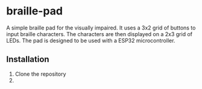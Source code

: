 # braille-pad
A simple braille pad for the visually impaired. It uses a 3x2 grid of buttons to input braille characters. The characters are then displayed on a 2x3 grid of LEDs. The pad is designed to be used with a ESP32 microcontroller.

## Installation
1. Clone the repository
2. 